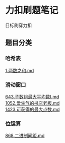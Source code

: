 # 力扣刷题笔记

目标刷穿力扣

## 题目分类
<!-- categoryStart -->
### 哈希表  
[1.两数之和.md](post/1.两数之和.md)  
### 滑动窗口  
[643.子数组最大平均数I.md](post/643.子数组最大平均数I.md)  
[1052.爱生气的书店老板.md](post/1052.爱生气的书店老板.md)  
[1423.可获得的最大点数.md](post/1423.可获得的最大点数.md)  
### 位运算  
[868.二进制间距.md](post/868.二进制间距.md)  

<!-- categoryEnd -->
